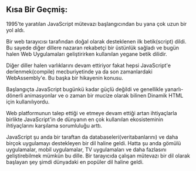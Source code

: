 ## Kısa Bir Geçmiş:
1995'te yaratılan JavaScript mütevazı başlangıcından bu yana çok uzun bir yol aldı.

Bir web tarayıcısı tarafından doğal olarak desteklenen ilk betik(script) dildi. Bu sayede diğer dillere nazaran rekabetçi bir üstünlük
sağladı ve bugün halen Web Uygulamaları geliştirirken kullanılan yegane betik dilidir.

Diğer diller halen varlıklarını devam ettiriyor fakat hepsi JavaScript'e derlenmek(compile) mecburiyetinde ya da son zamanlardaki WebAssembly'e.
Bu başka bir hikayenin konusu.

Başlangıçta JavaScript bugünkü kadar güçlü değildi ve genellikle yanarlı-dönerli animasyonlar ve o zaman bir mucize olarak
bilinen Dinamik HTML için kullanılıyordu.

Web platformunun talep ettiği ve etmeye devam ettiği artan ihtiyaçlarla birlikte JavaScript'in de dünyanın en çok kullanılan
ekosisteminin ihtiyaçlarını karşılama sorumluluğu arttı.

JavaScript şu anda bir taraftan da databaseleri(veritabanlarını) ve daha birçok uygulamayı destekleyen bir dil haline geldi. Hatta şu anda
gömülü uygulamalar, mobil uygulamalar, TV uygulamaları ve daha fazlasını geliştirebilmek mümkün bu dille. Bir tarayıcıda çalışan mütevazı bir
dil olarak başlayan şey şimdi dünyadaki en popüler dil haline geldi.
